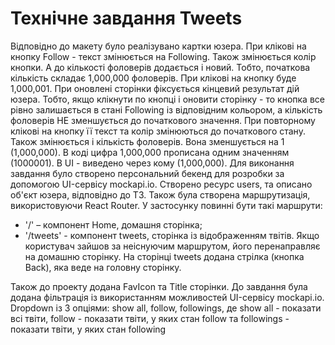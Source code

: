 # Технічне завдання Tweets

  Відповідно до макету було реалізувано картки юзера. При клікові на кнопку Follow - текст змінюється на Following. Також змінюється колір кнопки. А до 
кількості фоловерів додається і новий. Тобто, початкова кількість складає 1,000,000 фоловерів. При клікові на кнопку буде 1,000,001. При оновлені сторінки 
фіксується кінцевий результат дій юзера. Тобто, якщо клікнути по кнопці і оновити сторінку - то кнопка все рівно залишається в стані Following із відповідним 
кольором, а кількість фоловерів НЕ зменшується до початкового значення. При повторному клікові на кнопку її текст та колір змінюються до початкового стану. 
Також змінюється і кількість фоловерів. Вона зменшується на 1 (1,000,000). В коді цифра 1,000,000 прописана одним значенням (1000001). В UI - виведено через 
кому (1,000,000).
  Для виконання завдання було створено персональний бекенд для розробки за допомогою UI-сервісу mockapi.io. Створено ресурс users, та описано об'єкт юзера, 
відповідно до ТЗ.
  Також була створена маршрутизація, використовуючи React Router. У застосунку повинні бути такі маршрути: 
  - '/' – компонент Home, домашня сторінка;
  - '/tweets' - компонент tweets, сторінка із відображенням твітів.
Якщо користувач зайшов за неіснуючим маршрутом, його перенаправляє на домашню сторінку. На сторінці tweets додана стрілка (кнопка Back), яка веде на головну сторінку.
  
  Також до проекту додана FavIcon та Title сторінки.
  До завдання була додана фільтрація із використанням можливостей UI-сервісу mockapi.io. Dropdown із 3 опціями: show all, follow, followings, де show all - показати всі твіти, follow - показати твіти, у яких стан follow та followings - показати твіти, у яких стан following
